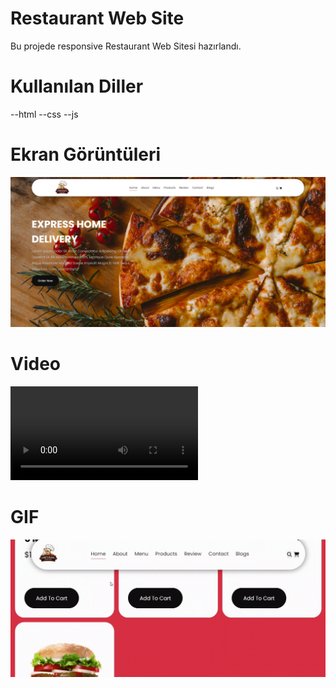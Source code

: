 # Restaurant Web Site

Bu projede responsive Restaurant Web Sitesi hazırlandı.


# Kullanılan Diller

--html
--css
--js

# Ekran Görüntüleri

![](images/1.jpg)

# Video

![](images/2.mp4)

# GIF

![](images/3.gif)
